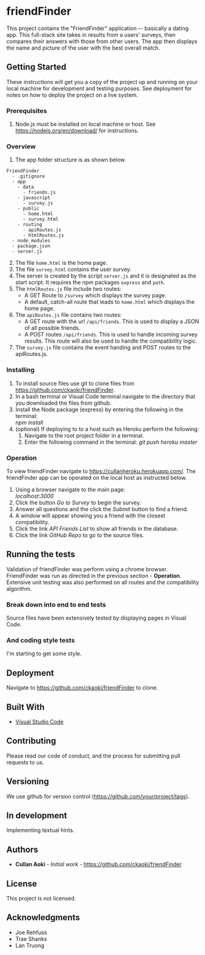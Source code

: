 # friendFinder

This project contains the "FriendFinder" application -- basically a dating app. This full-stack site takes in results from a users' surveys, then compares their answers with those from other users. The app then displays the name and picture of the user with the best overall match.

## Getting Started

These instructions will get you a copy of the project up and running on your local machine for development and testing purposes. See deployment for notes on how to deploy the project on a live system.

### Prerequisites
1. Node.js must be installed on local machine or host. See https://nodejs.org/en/download/ for instructions.
  
### Overview
1. The app folder structure is as shown below.

  ```
  FriendFinder
    - .gitignore
    - app
      - data
        - friends.js
      - javascript
        - survey.js
      - public
        - home.html
        - survey.html
      - routing
        - apiRoutes.js
        - htmlRoutes.js
    - node_modules
    - package.json
    - server.js
  ```

2. The file `home.html` is the home page.
3. The file `survey.html` contains the user survey.
4. The server is created by the script `server.js` and it is designated as the start script. It requires the npm packages `express` and `path`.
5. The `htmlRoutes.js` file include two routes:
   * A GET Route to `/survey` which displays the survey page.
   * A default, catch-all route that leads to `home.html` which displays the home page.
6. The `apiRoutes.js` file contains two routes:
   * A GET route with the url `/api/friends`. This is used to display a JSON of all possible friends.
   * A POST routes `/api/friends`. This is used to handle incoming survey results. This route will also be used to handle the compatibility logic.
7. The `survey.js` file contains the event handing and POST routes to the apiRoutes.js.

### Installing

1. To install source files use git to clone files from https://github.com/ckaoki/friendFinder.
2. In a bash terminal or Visual Code terminal navigate to the directory that you downloaded the files from github.
3. Install the Node package (express) by entering the following in the terminal:   
    *npm install* 
4. (optional) If deploying to to a host such as Heroku perform the following:
   1. Navigate to the root project folder in a terminal.
   2. Enter the following command in the terminal:
   *git push heroku master*

### Operation
To view friendFinder navigate to https://cullanheroku.herokuapp.com/.
The friendFinder app can be operated on the local host as instructed below.
1. Using a browser navigate to the main page:   
    *localhost:3000*  
2. Click the button *Go to Survey* to begin the survey.  
3. Answer all questions and the click the *Submit* button to find a friend.
4. A window will appear showing you a friend with the closest compatibility.
5. Click the link *API Friends List* to show all friends in the database.
6. Click the link *GitHub Repo* to go to the source files. 


## Running the tests

Validation of friendFinder was perform using a chrome browser. FriendFinder was run as directed in the previous section - **Operation**.  
Extensive unit testing was also performed on all routes and the compatibility algorithm.


### Break down into end to end tests

Source files have been extensively tested by displaying pages in Visual Code.

### And coding style tests

I'm starting to get some style.

## Deployment

Navigate to https://github.com/ckaoki/friendFinder to clone.

## Built With

* [Visual Studio Code](https://code.visualstudio.com/)

## Contributing

Please read our code of conduct, and the process for submitting pull requests to us.

## Versioning

We use github for version control (https://github.com/your/project/tags). 

## In development
Implementing textual hints.

## Authors

* **Cullan Aoki** - *Initial work* - https://github.com/ckaoki/friendFinder

## License

This project is not licensed.

## Acknowledgments
* Joe Rehfuss
* Trae Shanks
* Lan Truong

